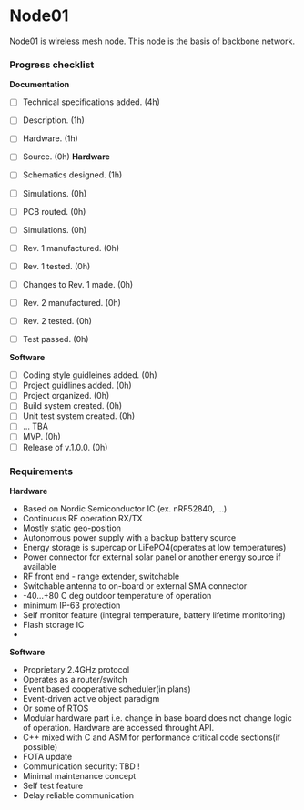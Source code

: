 # Node01
Node01 is wireless mesh node. This node is the basis of backbone network.

###  Progress checklist
**Documentation**
- [ ] Technical specifications added. (4h)
- [ ] Description. (1h)
- [ ] Hardware. (1h)
- [ ] Source. (0h)
**Hardware**
- [ ] Schematics designed. (1h)
- [ ] Simulations. (0h)
- [ ] PCB routed. (0h)
- [ ] Simulations. (0h)
- [ ] Rev. 1 manufactured. (0h)
- [ ] Rev. 1 tested. (0h)
- [ ] Changes to Rev. 1 made. (0h)
- [ ] Rev. 2 manufactured. (0h)
- [ ] Rev. 2 tested. (0h)
- [ ] Test passed. (0h)


**Software**
- [ ] Coding style guidleines added. (0h)
- [ ] Project guidlines added. (0h)
- [ ] Project organized. (0h)
- [ ] Build system created. (0h)
- [ ] Unit test system created. (0h)
- [ ] ... TBA
- [ ] MVP. (0h)
- [ ] Release of v.1.0.0. (0h)

### Requirements
**Hardware**
* Based on Nordic Semiconductor IC (ex. nRF52840, ...)
* Continuous RF operation RX/TX
* Mostly static geo-position
* Autonomous power supply with a backup battery source
* Energy storage is supercap or LiFePO4(operates at low temperatures)
* Power connector for external solar panel or another energy source if available
* RF front end - range extender, switchable
* Switchable antenna to on-board or external SMA connector
* -40...+80 C deg outdoor temperature of operation
* minimum IP-63 protection
* Self monitor feature (integral temperature, battery lifetime monitoring)
* Flash storage IC
*

**Software**
* Proprietary 2.4GHz protocol
* Operates as a router/switch
* Event based cooperative scheduler(in plans)
* Event-driven active object paradigm
* Or some of RTOS
* Modular hardware part i.e. change in base board does not change logic of
operation. Hardware are accessed throught API.
* C++ mixed with C and ASM for performance critical code sections(if possible)
* FOTA update
* Communication security: TBD !
* Minimal maintenance concept
* Self test feature
* Delay reliable communication
